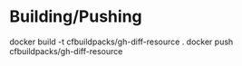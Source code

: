 # Building/Pushing

docker build -t cfbuildpacks/gh-diff-resource .
docker push cfbuildpacks/gh-diff-resource
